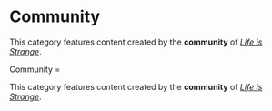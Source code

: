 #  Community 

This category features content created by the **community** of *[Life is Strange](life_is_strange.md)*.

 Community =

This category features content created by the **community** of *[Life is Strange](life_is_strange.md)*.

